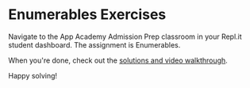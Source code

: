 # Enumerables Exercises

Navigate to the App Academy Admission Prep classroom in your Repl.it student
dashboard. The assignment is Enumerables.

When you're done, check out the [solutions and video walkthrough][walkthrough].

Happy solving!

[walkthrough]: walkthrough.md
